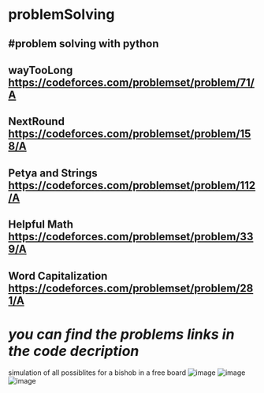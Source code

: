 # problemSolving
#problem solving with python
---------------------------------------------
wayTooLong 
https://codeforces.com/problemset/problem/71/A
---------------------------------------------
NextRound
https://codeforces.com/problemset/problem/158/A
----------------------------------------------
Petya and Strings
https://codeforces.com/problemset/problem/112/A
-----------------------------------------------
Helpful Math
https://codeforces.com/problemset/problem/339/A
----------------------------------------------
Word Capitalization
https://codeforces.com/problemset/problem/281/A
----------------------------------------------
*you can find the problems links in the code decription*
========================================================
simulation of all possiblites for a bishob in a free board
![image](https://user-images.githubusercontent.com/100955137/196274564-4492b00a-236c-453e-8b3c-2e47f682fbfa.png)
![image](https://user-images.githubusercontent.com/100955137/196274721-d0c3beec-a416-4f94-8376-00ab66d9577b.png)
![image](https://user-images.githubusercontent.com/100955137/196274972-10e61e87-e16f-4d5c-aa1d-c9fa7cc43601.png)

